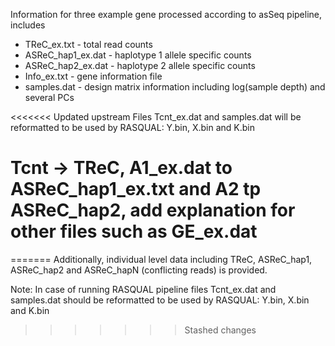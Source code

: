 Information for three example gene processed according to asSeq pipeline, includes
+ TReC_ex.txt - total read counts
+ ASReC_hap1_ex.dat - haplotype 1 allele specific counts
+ ASReC_hap2_ex.dat - haplotype 2 allele specific counts
+ Info_ex.txt - gene information file
+ samples.dat - design matrix information including log(sample depth) and several PCs

<<<<<<< Updated upstream
Files Tcnt_ex.dat and samples.dat will be reformatted to be used by RASQUAL: Y.bin, X.bin and K.bin

# Tcnt -> TReC, A1_ex.dat to ASReC_hap1_ex.txt and A2 tp ASReC_hap2, add explanation for other files such as GE_ex.dat
=======
Additionally, individual level data including TReC, ASReC_hap1, ASReC_hap2 and ASReC_hapN (conflicting reads) is provided.

Note: In case of running RASQUAL pipeline files Tcnt_ex.dat and samples.dat should be reformatted to be used by RASQUAL: Y.bin, X.bin and K.bin
>>>>>>> Stashed changes
